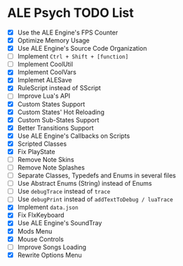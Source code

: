 # ALE Psych TODO List
- [x] Use the ALE Engine's FPS Counter
- [x] Optimize Memory Usage
- [x] Use ALE Engine's Source Code Organization
- [ ] Implement `Ctrl + Shift + [function]`
- [ ] Implement CoolUtil
- [x] Implement CoolVars
- [x] Implemet ALESave
- [x] RuleScript instead of SScript
- [ ] Improve Lua's API
- [x] Custom States Support
- [x] Custom States' Hot Reloading
- [x] Custom Sub-States Support
- [x] Better Transitions Support
- [x] Use ALE Engine's Callbacks on Scripts
- [x] Scripted Classes
- [x] Fix PlayState
- [ ] Remove Note Skins
- [ ] Remove Note Splashes
- [ ] Separate Classes, Typedefs and Enums in several files
- [ ] Use Abstract Enums (String) instead of Enums
- [ ] Use `debugTrace` instead of `trace`
- [ ] Use `debugPrint` instead of `addTextToDebug / luaTrace`
- [x] Implement `data.json`
- [x] Fix FlxKeyboard
- [x] Use ALE Engine's SoundTray
- [x] Mods Menu
- [x] Mouse Controls
- [ ] Improve Songs Loading
- [x] Rewrite Options Menu